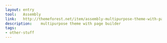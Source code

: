 ```yaml
---
layout: entry
tool:	Assembly
link:	http://themeforest.net/item/assembly-multipurpose-theme-with-page-builder/12536114
description:	multipurpose theme with page builder
tags:
- other-stuff
---
```

